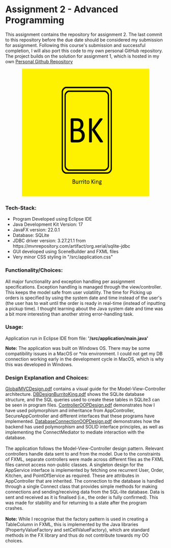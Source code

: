 <h1>Assignment 2 - Advanced Programming</h1>

This assignment contains the repository for assignment 2. The last commit to this repository before the due date should be considered my submission for assignment. Following this course's submission and successful completion, I will also port this code to my own personal GitHub repository. The project builds on the solution for assignment 1, which is hosted in my own <a href = "https://github.com/Mainies/AdvProgA1">Personal Github Repository</a>
<br>
<div style="margin-left:auto;margin-right:auto;text-align:center">
    <p>
        <img src="src/view/bkicon.png" width="400" height="400">
    </p>
</div>
    
<div>

<h3>Tech-Stack:</h3>
<ul>
<li>Program Developed using Eclipse IDE</li>
<li>Java Development Kit Version: 17</li>
<li>JavaFX version: 22.0.1</li>
<li>Database: SQLite</li>
<li>JDBC driver version: 3.27.21.1 from https://mvnrepository.com/artifact/org.xerial/sqlite-jdbc</li>
<li>GUI developed using SceneBuilder and FXML files</li>
<li>Very minor CSS styling in "/src/application.css"</li>
</ul>
</div>
<h3>Functionality/Choices:</h3>
All major functionality and exception handling per assignment specifications.
Exception handling is managed through the view/controller. This keeps the model safe from user volatility.
The time for Picking up orders is specified by using the system date and time instead of the user's (the user has to wait until the order is ready in real-time (instead of inputting a pickup time). I thought learning about the Java system date and time was a bit more interesting than another string error-handling task.

<h3>Usage:</h3>
Application run in Eclipse IDE from file:
<b>'/src/application/main.java'</b>

<b>Note:</b> The application was built on Windows OS. There may be some compatibility issues in a MacOS or *nix environment. I could not get my DB connection working early in the development cycle in MacOS, which is why this was developed in Windows. 

<h3>Design Explanation and Choices:</h3>
<a href = "/GlobalMVCDesign.pdf">GlobalMVCDesign.pdf</a> contains a visual guide for the Model-View-Controller architecture.
<a href = "/DBDesignBurritoKing.pdf">DBDesignBurritoKing.pdf</a> shows the SQLite database structure, and the SQL queries used to create these tables in SQLite3 can be seen in program files.
<a href = "/ControllerOOPDesign.pdf">ControllerOOPDesign.pdf</a> demonstrates how I have used polymorphism and inheritance from AppController, SecureAppController and different interfaces that these programs have implemented.
<a href = "/DatabaseConnectionOOPDesign.pdf">DatabaseConnectionOOPDesign.pdf</a> demonstrates how the backend has used polymorphism and SOLID interface principles, as well as implementing the ConnectMediator to mediate interaction with the database.
<br>
<br>
The application follows the Model-View-Controller design pattern. Relevant controllers handle data sent to and from the model. Due to the constraints of FXML, separate controllers were made across different files as the FXML files cannot access non-public classes. A singleton design for the AppService interface is implemented by fetching one recurrent User, Order, Kitchen, and PointOfService as required. These are attributes in AppController that are inherited. The connection to the database is handled through a single Connect class that provides simple methods for making connections and sending/receiving data from the SQL-lite database. Data is sent and received as it is finalised (i.e., the order is fully confirmed). This was made for stability and for returning to a state after the program crashes.
<br>
<br>
<b>Note:</b> While I recognise that the factory pattern is used in creating a TableColumn in FXML, this is implemented by the Java libraries (PropertyValueFactory and setCellValueFactory), which are standard methods in the FX library and thus do not contribute towards my OO choices.

